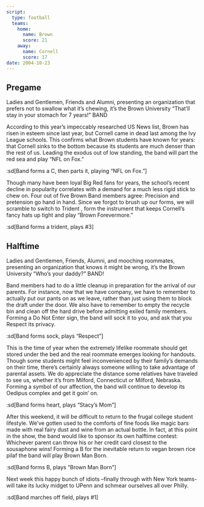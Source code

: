 ```yaml
---
script:
  type: football
  teams:
    home:
      name: Brown
      score: 21
    away:
      name: Cornell
      score: 17
date: 2004-10-23
---
```


## Pregame

Ladies and Gentlemen, Friends and Alumni, presenting an organization that prefers not to swallow what it’s chewing, it’s the Brown University “That’ll stay in your stomach for 7 years!” BAND

According to this year’s impeccably researched US News list, Brown has risen in esteem since last year, but Cornell came in dead last among the Ivy League schools. This confirms what Brown students have known for years: that Cornell sinks to the bottom because its students are much denser than the rest of us. Leading the exodus out of low standing, the band will part the red sea and play “NFL on Fox.”

:sd[Band forms a C, then parts it, playing “NFL on Fox.”]

Though many have been loyal Big Red fans for years, the school’s recent decline in popularity correlates with a demand for a much less rigid stick to chew on. Four out of five Brown Band members agree: Precision and pretension go hand in hand. Since we forgot to brush up our forms, we will scramble to switch to Trident , form the instrument that keeps Cornell’s fancy hats up tight and play “Brown Forevermore.”

:sd[Band forms a trident, plays #3]

## Halftime

Ladies and Gentlemen, Friends, Alumni, and mooching roommates, presenting an organization that knows it might be wrong, it’s the Brown University “Who’s your daddy?” BAND!

Band members had to do a little cleanup in preparation for the arrival of our parents. For instance, now that we have company, we have to remember to actually put our pants on as we leave, rather than just using them to block the draft under the door. We also have to remember to empty the recycle bin and clean off the hard drive before admitting exiled family members. Forming a Do Not Enter sign, the band will sock it to you, and ask that you Respect its privacy.

:sd[Band forms sock, plays “Respect”]

This is the time of year when the extremely lifelike roommate should get stored under the bed and the real roommate emerges looking for handouts. Though some students might feel inconvenienced by their family’s demands on their time, there’s certainly always someone willing to take advantage of parental assets. We do appreciate the distance some relatives have traveled to see us, whether it’s from Milford, Connecticut or Milford, Nebraska. Forming a symbol of our affection, the band will continue to develop its Oedipus complex and get it goin’ on.

:sd[Band forms heart, plays “Stacy’s Mom”]

After this weekend, it will be difficult to return to the frugal college student lifestyle. We’ve gotten used to the comforts of fine foods like magic bars made with real fairy dust and wine from an actual bottle. In fact, at this point in the show, the band would like to sponsor its own halftime contest: Whichever parent can throw his or her credit card closest to the sousaphone wins! Forming a B for the inevitable return to vegan brown rice pilaf the band will play Brown Man Born.

:sd[Band forms B, plays “Brown Man Born”]

Next week this happy bunch of idiots –finally through with New York teams- will take its lucky midget to UPenn and schmear ourselves all over Philly.

:sd[Band marches off field, plays #1]
